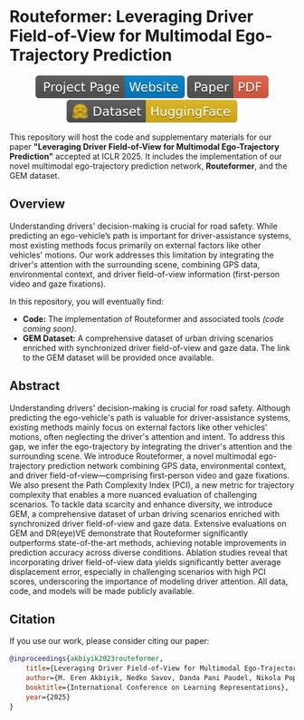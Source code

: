 # Routeformer: Leveraging Driver Field-of-View for Multimodal Ego-Trajectory Prediction

<div align="center">

[![Website](docs/imgs/badges/badge_project_page.svg)](https://meakbiyik.com/routeformer/)
[![Paper](docs/imgs/badges/badge_pdf.svg)](https://arxiv.org/abs/2312.08558)
[![Paper](docs/imgs/badges/badge_dataset.svg)](https://huggingface.co/datasets/meakbiyik/GEM_gaze-assisted-ego-motion-in-driving)

</div>

This repository will host the code and supplementary materials for our paper **"Leveraging Driver Field-of-View for Multimodal Ego-Trajectory Prediction"** accepted at ICLR 2025. It includes the implementation of our novel multimodal ego-trajectory prediction network, **Routeformer**, and the GEM dataset.

## Overview

Understanding drivers' decision-making is crucial for road safety. While predicting an ego-vehicle’s path is important for driver-assistance systems, most existing methods focus primarily on external factors like other vehicles' motions. Our work addresses this limitation by integrating the driver's attention with the surrounding scene, combining GPS data, environmental context, and driver field-of-view information (first-person video and gaze fixations).

In this repository, you will eventually find:

- **Code:** The implementation of Routeformer and associated tools *(code coming soon)*.
- **GEM Dataset:** A comprehensive dataset of urban driving scenarios enriched with synchronized driver field-of-view and gaze data. The link to the GEM dataset will be provided once available.

## Abstract

Understanding drivers' decision-making is crucial for road safety. Although predicting the ego-vehicle's path is valuable for driver-assistance systems, existing methods mainly focus on external factors like other vehicles' motions, often neglecting the driver's attention and intent. To address this gap, we infer the ego-trajectory by integrating the driver's attention and the surrounding scene. We introduce Routeformer, a novel multimodal ego-trajectory prediction network combining GPS data, environmental context, and driver field-of-view—comprising first-person video and gaze fixations. We also present the Path Complexity Index (PCI), a new metric for trajectory complexity that enables a more nuanced evaluation of challenging scenarios. To tackle data scarcity and enhance diversity, we introduce GEM, a comprehensive dataset of urban driving scenarios enriched with synchronized driver field-of-view and gaze data. Extensive evaluations on GEM and DR(eye)VE demonstrate that Routeformer significantly outperforms state-of-the-art methods, achieving notable improvements in prediction accuracy across diverse conditions. Ablation studies reveal that incorporating driver field-of-view data yields significantly better average displacement error, especially in challenging scenarios with high PCI scores, underscoring the importance of modeling driver attention. All data, code, and models will be made publicly available.

## Citation

If you use our work, please consider citing our paper:

```bibtex
@inproceedings{akbiyik2023routeformer,
    title={Leveraging Driver Field-of-View for Multimodal Ego-Trajectory Prediction},
    author={M. Eren Akbiyik, Nedko Savov, Danda Pani Paudel, Nikola Popovic, Christian Vater, Otmar Hilliges, Luc Van Gool, Xi Wang},
    booktitle={International Conference on Learning Representations},
    year={2025}
}
